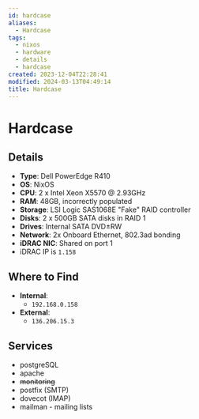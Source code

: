 ```yaml
---
id: hardcase
aliases:
  - Hardcase
tags:
  - nixos
  - hardware
  - details
  - hardcase
created: 2023-12-04T22:28:41
modified: 2024-03-13T04:49:14
title: Hardcase
---
```


# Hardcase

## Details

- **Type**: Dell PowerEdge R410
- **OS**: NixOS
- **CPU**: 2 x Intel Xeon X5570 @ 2.93GHz
- **RAM**: 48GB, incorrectly populated
- **Storage**: LSI Logic SAS1068E "Fake" RAID controller
- **Disks**: 2 x 500GB SATA disks in RAID 1
- **Drives**: Internal SATA DVD±RW
- **Network**: 2x Onboard Ethernet, 802.3ad bonding
- **iDRAC NIC**: Shared on port 1
- iDRAC IP is `1.158`

## Where to Find

- **Internal**:
	- `192.168.0.158`
- **External**:
	- `136.206.15.3`

## Services

- postgreSQL
- apache
- ~~monitoring~~
- postfix (SMTP)
- dovecot (IMAP)
- mailman - mailing lists
